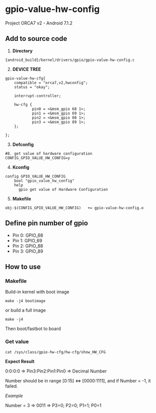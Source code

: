 # gpio-value-hw-config

Project ORCA7 v2 - Android 7.1.2

## Add to source code

1. <b>Directory</b>
```
{android_build}/kernel/drivers/gpio/gpio-value-hw-config.c
```

2. <b>DEVICE TREE</b>
```
gpio-value-hw-cfg{
	compatible = "orca7,v2,hwconfig";
	status = "okay";

	interrupt-controller;

	hw-cfg {
			pin0 = <&msm_gpio 68 1>;
			pin1 = <&msm_gpio 69 1>;
			pin2 = <&msm_gpio 88 1>;
			pin3 = <&msm_gpio 89 1>;
	};

};
```

3. <b>Defconfig</b>
```
#8. get value of hardware configuration
CONFIG_GPIO_VALUE_HW_CONFIG=y
```

4. <b>Kconfig</b>
```
config GPIO_VALUE_HW_CONFIG
	bool "gpio_value_hw_config"
	help
	  gpio get value of Hardware Configuration
```

5. <b>Makefile</b>
```
obj-$(CONFIG_GPIO_VALUE_HW_CONFIG)   += gpio-value-hw-config.o
```

## Define pin number of gpio

* Pin 0: GPIO_68
* Pin 1: GPIO_69
* Pin 2: GPIO_88
* Pin 3: GPIO_89

## How to use

### Makefile

Build-in kernel with boot image

```
make -j4 bootimage
```

or build a full image

```
make -j4
```

Then boot/fastbot to board

### Get value

```
cat /sys/class/gpio-hw-cfg/hw-cfg/show_HW_CFG
```

<b>Expect Result</b>

0:0:0:0 => Pin3:Pin2:Pin1:Pin0 => Decimal Number

Number should be in range [0:15] <=> [0000:1111], and if Number = -1, it failed.

<i>Example</i>

Number = 3 => 0011 => P3=0; P2=0; P1=1; P0=1
